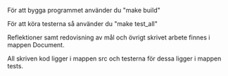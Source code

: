 För att bygga programmet använder du "make build"

För att köra testerna så använder du "make test_all"

Reflektioner samt redovisning av mål och övrigt skrivet arbete finnes i mappen Document.

All skriven kod ligger i mappen src och testerna för dessa ligger i mappen tests.


